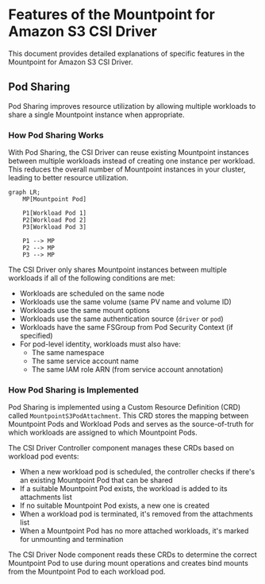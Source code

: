 # Features of the Mountpoint for Amazon S3 CSI Driver

This document provides detailed explanations of specific features in the Mountpoint for Amazon S3 CSI Driver.

## Pod Sharing

Pod Sharing improves resource utilization by allowing multiple workloads to share a single Mountpoint instance when appropriate.

### How Pod Sharing Works

With Pod Sharing, the CSI Driver can reuse existing Mountpoint instances between multiple workloads instead of creating one instance per workload. This reduces the overall number of Mountpoint instances in your cluster, leading to better resource utilization.

```mermaid
graph LR;
    MP[Mountpoint Pod]
    
    P1[Workload Pod 1]
    P2[Workload Pod 2]
    P3[Workload Pod 3]
    
    P1 --> MP
    P2 --> MP
    P3 --> MP
```

The CSI Driver only shares Mountpoint instances between multiple workloads if all of the following conditions are met:

- Workloads are scheduled on the same node
- Workloads use the same volume (same PV name and volume ID)
- Workloads use the same mount options
- Workloads use the same authentication source (`driver` or `pod`)
- Workloads have the same FSGroup from Pod Security Context (if specified)
- For pod-level identity, workloads must also have:
  - The same namespace
  - The same service account name
  - The same IAM role ARN (from service account annotation)

### How Pod Sharing is Implemented

Pod Sharing is implemented using a Custom Resource Definition (CRD) called `MountpointS3PodAttachment`. This CRD stores the mapping between Mountpoint Pods and Workload Pods and serves as the source-of-truth for which workloads are assigned to which Mountpoint Pods.

The CSI Driver Controller component manages these CRDs based on workload pod events:
- When a new workload pod is scheduled, the controller checks if there's an existing Mountpoint Pod that can be shared
- If a suitable Mountpoint Pod exists, the workload is added to its attachments list
- If no suitable Mountpoint Pod exists, a new one is created
- When a workload pod is terminated, it's removed from the attachments list
- When a Mountpoint Pod has no more attached workloads, it's marked for unmounting and termination

The CSI Driver Node component reads these CRDs to determine the correct Mountpoint Pod to use during mount operations and creates bind mounts from the Mountpoint Pod to each workload pod.